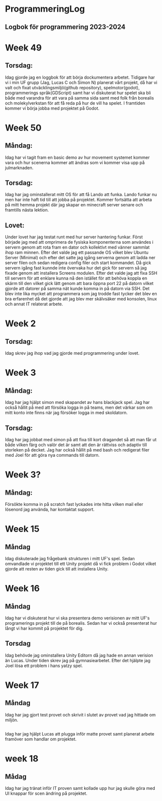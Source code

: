 # ProgrammeringLog
## Logbok för programmering 2023-2024

# Week 49
## Torsdag:
Idag gjorde jag en loggbok för att börja dockumentera arbetet. Tidigare har vi i min UF grupp (Jag, Lucas C och Simon N) planerat vårt projekt, då har vi valt och fixat utväcklingsmiljö(github repository), spelmotor(godot), programmerings språk(GDScript) samt har vi diskuterat hur spelet ska bli både med varandra för att vara på samma sida samt med folk från borealis och molekylverkstan för att få reda på hur de vill ha spelet. I framtiden kommer vi börja jobba med projektet på Godot.

# Week 50
## Måndag:
Idag har vi tagit fram en basic demo av hur movement systemet kommer vara och hur scenerna kommer att ändras som vi kommer visa upp på julmarknaden.
## Torsdag:
Idag har jag ominstallerat mitt OS för att få Lando att funka. Lando funkar nu men har inte haft tid till att jobba på projektet. Kommer fortsätta att arbeta på mitt hemma projekt där jag skapar en minecraft server senare och framtills nästa lektion.

## Lovet:
Under lovet har jag testat runt med hur server hantering funkar. Först började jag med att omprimera de fysiska komponenterna som användes i servern genom att rota fram en dator och kollektivt med vänner sammlat ihop ram minnen. Efter det valde jag ett passande OS vilket blev Ubuntu Server (Minimal) och efter det satte jag igång serverna genom att ladda ner server filen och sedan redigera config filer och start kommandet. Då gick servern igång fast kunnde inte övervaka hur det gick för servern så jag fixade genom att installera Screens modulen. Efter det valde jag att fixa SSH till servern för att enklare kunna nå den istället för att behöva koppla en skärm till den vilket gick lätt genom att bara öppna port 22 på datorn vilket gjorde att datorer på samma nät kunde komma in på datorn via SSH.
Det blev inte lika mycket att programmera som jag trodde fast tycker det blev en bra erfarenhet då det gjorde att jag blev mer skälvsäker med konsolen, linux och annat IT relaterat arbete.  

# Week 2
## Torsdag:
Idag skrev jag ihop vad jag gjorde med programmering under lovet.

# Week 3
## Måndag:
Idag har jag hjälpt simon med skapandet av hans blackjack spel. Jag har också hållit på med att försöka logga in på teams, men det värkar som om mitt konto inte finns när jag försöker logga in med skoldatorn.
## Torsdag:
Idag har jag jobbat med simon på att fixa till kort dragandet så att man får ut både vilken färg och valör det är samt att den är rättviss och adaptiv till storleken på decket. Jag har också hållit på med bash och redigerat filer med Joel för att göra nya commands till datorn.

# Week 3?
## Måndag:
Försökte komma in på scratch fast lyckades inte hitta vilken mail eller lösenord jag använda, har kontaktat support.

# Week 15
## Måndag
Idag diskuterade jag frågebank strukturen i mitt UF's spel. Sedan omvandlade vi projektet till ett Unity projekt då vi fick problem i Godot vilket gjorde att resten av tiden gick till att installera Unity.

# Week 16
## Måndag
Idag har vi diskuterat hur vi ska presentera demo verisionen av mitt UF's programerings projekt till de på borealis. Sedan har vi också presenterat hur långt vi har kommit på projektet för dig.
## Torsdag
Idag behövde jag ominstallera Unity Editorn då jag hade en annan verision än Lucas. Under tiden skrev jag på gymnasiearbetet. Efter det hjälpte jag Joel lösa ett problem i hans yatzy spel.

# Week 17
## Måndag
Idag har jag gjort test provet och skrivit i slutet av provet vad jag hittade om miljön.
##
Idag har jag hjälpt Lucas att plugga inför matte provet samt planerat arbete framöver som handlar om projektet.

# week 18
## Mådag
Idag har jag tränat inför IT proven samt kollade upp hur jag skulle göra med UI knappar för scen ändring på projektet. 